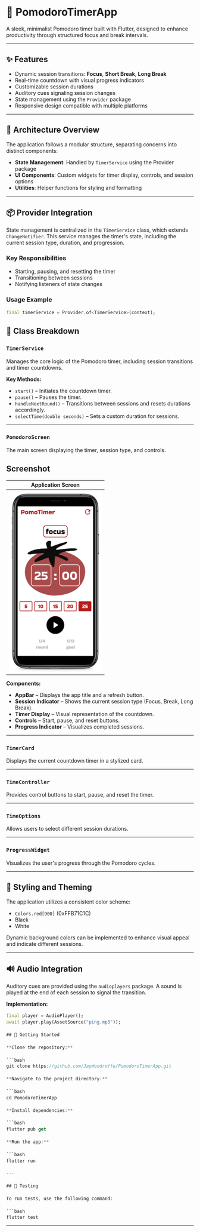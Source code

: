 # 🍅 PomodoroTimerApp

A sleek, minimalist Pomodoro timer built with Flutter, designed to enhance productivity through structured focus and break intervals.

---

## ✨ Features

- Dynamic session transitions: **Focus**, **Short Break**, **Long Break**
- Real-time countdown with visual progress indicators
- Customizable session durations
- Auditory cues signaling session changes
- State management using the `Provider` package
- Responsive design compatible with multiple platforms

---

## 🧱 Architecture Overview

The application follows a modular structure, separating concerns into distinct components:

- **State Management**: Handled by `TimerService` using the Provider package
- **UI Components**: Custom widgets for timer display, controls, and session options
- **Utilities**: Helper functions for styling and formatting

---

## 📦 Provider Integration

State management is centralized in the `TimerService` class, which extends `ChangeNotifier`. This service manages the timer's state, including the current session type, duration, and progression.

### Key Responsibilities

- Starting, pausing, and resetting the timer
- Transitioning between sessions
- Notifying listeners of state changes

### Usage Example

```dart
final timerService = Provider.of<TimerService>(context);
```

## 📂 Class Breakdown

### `TimerService`
Manages the core logic of the Pomodoro timer, including session transitions and timer countdowns.

**Key Methods:**

- `start()` – Initiates the countdown timer.  
- `pause()` – Pauses the timer.  
- `handleNextRound()` – Transitions between sessions and resets durations accordingly.  
- `selectTime(double seconds)` – Sets a custom duration for sessions.  

---

### `PomodoroScreen`
The main screen displaying the timer, session type, and controls.

## Screenshot

| Application Screen |
|--------------------|
| <img src="./resources/main_screen.png" width="250"> |

**Components:**

- **AppBar** – Displays the app title and a refresh button.  
- **Session Indicator** – Shows the current session type (Focus, Break, Long Break).  
- **Timer Display** – Visual representation of the countdown.  
- **Controls** – Start, pause, and reset buttons.  
- **Progress Indicator** – Visualizes completed sessions.  

---

### `TimerCard`
Displays the current countdown timer in a stylized card.

---

### `TimeController`
Provides control buttons to start, pause, and reset the timer.

---

### `TimeOptions`
Allows users to select different session durations.

---

### `ProgressWidget`
Visualizes the user's progress through the Pomodoro cycles.

---

## 🎨 Styling and Theming

The application utilizes a consistent color scheme:

- `Colors.red[900]` (0xFFB71C1C)  
- Black  
- White  

Dynamic background colors can be implemented to enhance visual appeal and indicate different sessions.

---

## 🔊 Audio Integration

Auditory cues are provided using the `audioplayers` package. A sound is played at the end of each session to signal the transition.

**Implementation:**

```dart
final player = AudioPlayer();
await player.play(AssetSource("ping.mp3"));

## 🚀 Getting Started

**Clone the repository:**

```bash
git clone https://github.com/JayWoodroffe/PomodoroTimerApp.git

**Navigate to the project directory:**

```bash
cd PomodoroTimerApp

**Install dependencies:**

```bash
flutter pub get

**Run the app:**

```bash
flutter run

---

## 🧪 Testing

To run tests, use the following command:

```bash
flutter test
```

---

